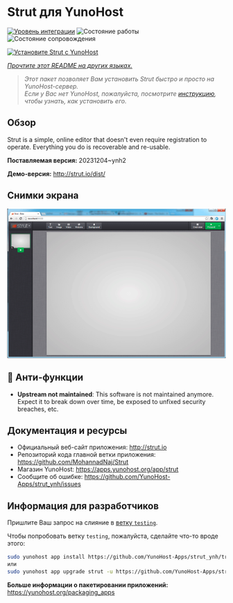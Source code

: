 <!--
Важно: этот README был автоматически сгенерирован <https://github.com/YunoHost/apps/tree/master/tools/readme_generator>
Он НЕ ДОЛЖЕН редактироваться вручную.
-->

# Strut для YunoHost

[![Уровень интеграции](https://dash.yunohost.org/integration/strut.svg)](https://ci-apps.yunohost.org/ci/apps/strut/) ![Состояние работы](https://ci-apps.yunohost.org/ci/badges/strut.status.svg) ![Состояние сопровождения](https://ci-apps.yunohost.org/ci/badges/strut.maintain.svg)

[![Установите Strut с YunoHost](https://install-app.yunohost.org/install-with-yunohost.svg)](https://install-app.yunohost.org/?app=strut)

*[Прочтите этот README на других языках.](./ALL_README.md)*

> *Этот пакет позволяет Вам установить Strut быстро и просто на YunoHost-сервер.*  
> *Если у Вас нет YunoHost, пожалуйста, посмотрите [инструкцию](https://yunohost.org/install), чтобы узнать, как установить его.*

## Обзор

Strut is a simple, online editor that doesn't even require registration to operate. Everything you do is recoverable and re-usable.

**Поставляемая версия:** 20231204~ynh2

**Демо-версия:** <http://strut.io/dist/>

## Снимки экрана

![Снимок экрана Strut](./doc/screenshots/screenshot.gif)

## :red_circle: Анти-функции

- **Upstream not maintained**: This software is not maintained anymore. Expect it to break down over time, be exposed to unfixed security breaches, etc.

## Документация и ресурсы

- Официальный веб-сайт приложения: <http://strut.io>
- Репозиторий кода главной ветки приложения: <https://github.com/MohannadNaj/Strut>
- Магазин YunoHost: <https://apps.yunohost.org/app/strut>
- Сообщите об ошибке: <https://github.com/YunoHost-Apps/strut_ynh/issues>

## Информация для разработчиков

Пришлите Ваш запрос на слияние в [ветку `testing`](https://github.com/YunoHost-Apps/strut_ynh/tree/testing).

Чтобы попробовать ветку `testing`, пожалуйста, сделайте что-то вроде этого:

```bash
sudo yunohost app install https://github.com/YunoHost-Apps/strut_ynh/tree/testing --debug
или
sudo yunohost app upgrade strut -u https://github.com/YunoHost-Apps/strut_ynh/tree/testing --debug
```

**Больше информации о пакетировании приложений:** <https://yunohost.org/packaging_apps>
